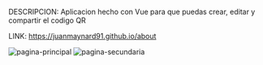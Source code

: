DESCRIPCION: Aplicacion hecho con Vue para que puedas crear, editar y compartir el codigo QR 

LINK: https://juanmaynard91.github.io/about

![pagina-principal](https://github.com/juanmaynard91/generar-qr/assets/74424452/5069335f-1f3c-413d-9973-8888578c57d2)
![pagina-secundaria](https://github.com/juanmaynard91/generar-qr/assets/74424452/04655980-42a1-40ce-b2b3-55fa12f60506)
